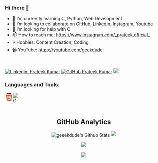 ### Hi there 👋

- 🌱 I’m currently learning C, Python, Web Development
- 👯 I’m looking to collaborate on GitHub, LinkedIn, Instagram, Youtube
- 🤔 I’m looking for help with C
- 📫 How to reach me: https://www.instagram.com/_prateek.official_
- ⚡ Hobbies: Content Creation, Coding
- 📹 YouTube: https://youtube.com/geekdude

<br />

[![Linkedin: Prateek Kumar](https://img.shields.io/badge/-geeekdude-blue?style=flat-square&logo=Linkedin&logoColor=white&link=https://linkedin.com/in/geekdude)](https://linkedin.com/in/geekdude)
[![GitHub Prateek Kumar](https://img.shields.io/github/followers/geeekdude?label=follow&style=social)](https://github.com/geeekdude)
![](https://komarev.com/ghpvc/?username=geeekdude&color=blueviolet)

### Languages and Tools:

<img align="left" alt="HTML5" width="26px" src="https://raw.githubusercontent.com/github/explore/80688e429a7d4ef2fca1e82350fe8e3517d3494d/topics/html/html.png" />
<img align="left" alt="C" width="26px" src="https://img.icons8.com/color/50/000000/c-programming.png"/>

<br/><br/><br/>

<h2 align="center">GitHub Analytics</h2>
<p align="center">
  <img align="center" alt="geeekdude's Github Stats" src="https://github-readme-stats.vercel.app/api?username=geeekdude&show_icons=true&hide_border=true&theme=algolia"/>
  <img height="180em" src="https://github-readme-stats-eight-theta.vercel.app/api/top-langs/?username=geeekdude&layout=compact&langs_count=8&theme=algolia"/>
<p/>

<p align = "center">
  <img width="50%" src="https://github-readme-streak-stats.herokuapp.com/?user=geeekdude&show_icons=true&locale=en&layout=compact&theme=algolia&line_height=0" />
</p>

<p align = "center">
 <img src="https://activity-graph.herokuapp.com/graph?username=geeekdude&theme=redical">
</p> 

